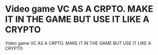 # Video game VC AS A CRPTO. MAKE IT IN THE GAME BUT USE IT LIKE A CRYPTO

Video game VC AS A CRPTO. MAKE IT IN THE GAME BUT USE IT LIKE A CRYPTO
